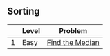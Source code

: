 ## Sorting


|     | Level  | Problem |
|-----|--------|---------|
| 1   | Easy   | [Find the Median](https://github.com/rdvnabay/hackerrank-algorithms/tree/master/src/Algorithms/Strings/Solutions/FindTheMedian.cs) | 

								   